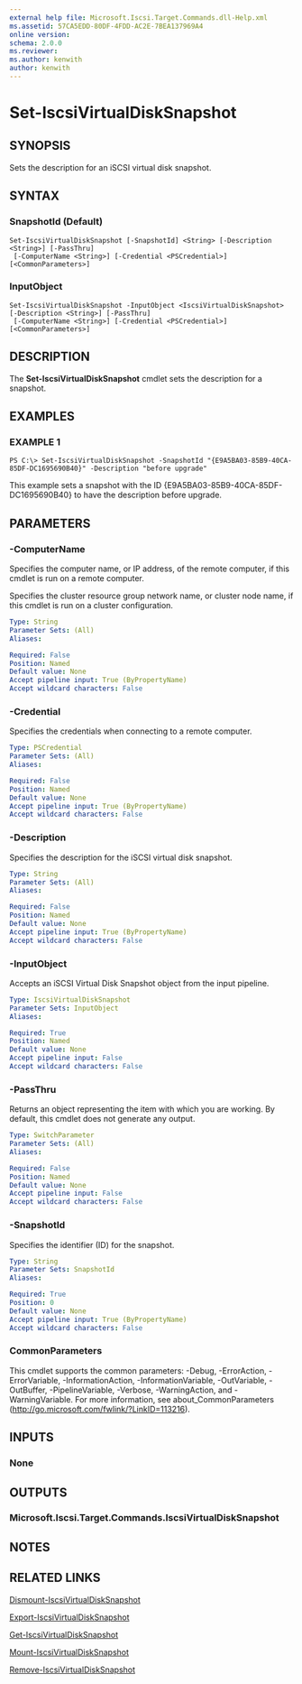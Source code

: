 ```yaml
---
external help file: Microsoft.Iscsi.Target.Commands.dll-Help.xml
ms.assetid: 57CA5EDD-80DF-4FDD-AC2E-7BEA137969A4
online version: 
schema: 2.0.0
ms.reviewer:
ms.author: kenwith
author: kenwith
---
```


# Set-IscsiVirtualDiskSnapshot

## SYNOPSIS
Sets the description for an iSCSI virtual disk snapshot.

## SYNTAX

### SnapshotId (Default)
```
Set-IscsiVirtualDiskSnapshot [-SnapshotId] <String> [-Description <String>] [-PassThru]
 [-ComputerName <String>] [-Credential <PSCredential>] [<CommonParameters>]
```

### InputObject
```
Set-IscsiVirtualDiskSnapshot -InputObject <IscsiVirtualDiskSnapshot> [-Description <String>] [-PassThru]
 [-ComputerName <String>] [-Credential <PSCredential>] [<CommonParameters>]
```

## DESCRIPTION
The **Set-IscsiVirtualDiskSnapshot** cmdlet sets the description for a snapshot.

## EXAMPLES

### EXAMPLE 1
```
PS C:\> Set-IscsiVirtualDiskSnapshot -SnapshotId "{E9A5BA03-85B9-40CA-85DF-DC1695690B40}" -Description "before upgrade"
```

This example sets a snapshot with the ID {E9A5BA03-85B9-40CA-85DF-DC1695690B40} to have the description before upgrade.

## PARAMETERS

### -ComputerName
Specifies the computer name, or IP address, of the remote computer, if this cmdlet is run on a remote computer. 

Specifies the cluster resource group network name, or cluster node name, if this cmdlet is run on a cluster configuration.

```yaml
Type: String
Parameter Sets: (All)
Aliases: 

Required: False
Position: Named
Default value: None
Accept pipeline input: True (ByPropertyName)
Accept wildcard characters: False
```

### -Credential
Specifies the credentials when connecting to a remote computer.

```yaml
Type: PSCredential
Parameter Sets: (All)
Aliases: 

Required: False
Position: Named
Default value: None
Accept pipeline input: True (ByPropertyName)
Accept wildcard characters: False
```

### -Description
Specifies the description for the iSCSI virtual disk snapshot.

```yaml
Type: String
Parameter Sets: (All)
Aliases: 

Required: False
Position: Named
Default value: None
Accept pipeline input: True (ByPropertyName)
Accept wildcard characters: False
```

### -InputObject
Accepts an iSCSI Virtual Disk Snapshot object from the input pipeline.

```yaml
Type: IscsiVirtualDiskSnapshot
Parameter Sets: InputObject
Aliases: 

Required: True
Position: Named
Default value: None
Accept pipeline input: False
Accept wildcard characters: False
```

### -PassThru
Returns an object representing the item with which you are working.
By default, this cmdlet does not generate any output.

```yaml
Type: SwitchParameter
Parameter Sets: (All)
Aliases: 

Required: False
Position: Named
Default value: None
Accept pipeline input: False
Accept wildcard characters: False
```

### -SnapshotId
Specifies the identifier (ID) for the snapshot.

```yaml
Type: String
Parameter Sets: SnapshotId
Aliases: 

Required: True
Position: 0
Default value: None
Accept pipeline input: True (ByPropertyName)
Accept wildcard characters: False
```

### CommonParameters
This cmdlet supports the common parameters: -Debug, -ErrorAction, -ErrorVariable, -InformationAction, -InformationVariable, -OutVariable, -OutBuffer, -PipelineVariable, -Verbose, -WarningAction, and -WarningVariable. For more information, see about_CommonParameters (http://go.microsoft.com/fwlink/?LinkID=113216).

## INPUTS

### None

## OUTPUTS

### Microsoft.Iscsi.Target.Commands.IscsiVirtualDiskSnapshot

## NOTES

## RELATED LINKS

[Dismount-IscsiVirtualDiskSnapshot](./Dismount-IscsiVirtualDiskSnapshot.md)

[Export-IscsiVirtualDiskSnapshot](./Export-IscsiVirtualDiskSnapshot.md)

[Get-IscsiVirtualDiskSnapshot](./Get-IscsiVirtualDiskSnapshot.md)

[Mount-IscsiVirtualDiskSnapshot](./Mount-IscsiVirtualDiskSnapshot.md)

[Remove-IscsiVirtualDiskSnapshot](./Remove-IscsiVirtualDiskSnapshot.md)


